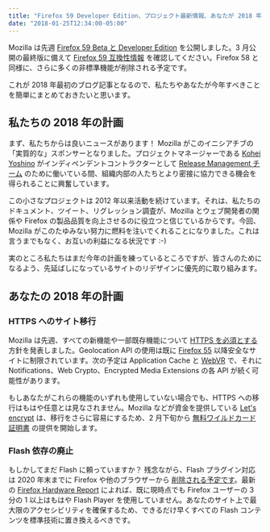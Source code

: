 ```yaml
---
title: "Firefox 59 Developer Edition、プロジェクト最新情報、あなたが 2018 年にすべき 2 つのこと"
date: "2018-01-25T12:34:00-05:00"
---
```

Mozilla は先週 [Firefox 59 Beta と Developer Edition](https://www.mozilla.org/firefox/channel/desktop/) を公開しました。3 月公開の最終版に備えて [Firefox 59 互換性情報](https://www.fxsitecompat.dev/ja/versions/59/) を確認してください。Firefox 58 と同様に、さらに多くの非標準機能が削除される予定です。

これが 2018 年最初のブログ記事となるので、私たちやあなたが今年すべきことを簡単にまとめておきたいと思います。

## 私たちの 2018 年の計画

まず、私たちからは良いニュースがあります！ Mozilla がこのイニシアチブの「実質的な」スポンサーとなりました。プロジェクトマネージャーである [Kohei Yoshino](https://github.com/kyoshino) がインディペンデントコントラクターとして [Release Management チーム](https://release.mozilla.org/) のために働いている間、組織内部の人たちとより密接に協力できる機会を得られることに興奮しています。

この小さなプロジェクトは 2012 年以来活動を続けています。それは、私たちのドキュメント、ツイート、リグレッション調査が、Mozilla とウェブ開発者の関係や Firefox の製品品質を向上させるのに役立つと信じているからです。今回、Mozilla がこのたゆみない努力に燃料を注いでくれることになりました。これは言うまでもなく、お互いの利益になる状況です :-)

実のところ私たちはまだ今年の計画を練っているところですが、皆さんのためになるよう、先延ばしになっているサイトのリデザインに優先的に取り組みます。

## あなたの 2018 年の計画

### HTTPS へのサイト移行

Mozilla は先週、すべての新機能や一部既存機能について [HTTPS を必須とする](https://blog.mozilla.org/security/2018/01/15/secure-contexts-everywhere/) 方針を発表しました。Geolocation API の使用は既に [Firefox 55](https://www.fxsitecompat.dev/ja/docs/2017/use-of-geolocation-api-is-now-limited-to-secure-sites/) 以降安全なサイトに制限されています。次の予定は Application Cache と [WebVR](https://www.fxsitecompat.dev/ja/docs/2017/webvr-can-no-longer-be-used-on-insecure-sites/) で、それに Notifications、Web Crypto、Encrypted Media Extensions の各 API が続く可能性があります。

もしあなたがこれらの機能のいずれも使用していない場合でも、HTTPS への移行はもはや任意とは見なされません。Mozilla などが資金を提供している [Let's encrypt](https://letsencrypt.org/) は、移行をさらに容易にするため、2 月下旬から [無料ワイルドカード証明書](https://letsencrypt.org/2017/07/06/wildcard-certificates-coming-jan-2018.html) の提供を開始します。

### Flash 依存の廃止

もしかしてまだ Flash に頼っていますか？ 残念ながら、Flash プラグイン対応は 2020 年末までに Firefox や他のブラウザーから [削除される予定です](https://blog.mozilla.org/futurereleases/2017/07/25/firefox-roadmap-flash-end-life/)。最新の [Firefox Hardware Report](https://hardware.metrics.mozilla.com/) によれば、既に現時点でも Firefox ユーザーの 3 分の 1 以上はもはや Flash Player を使用していません。あなたのサイト上で最大限のアクセシビリティを確保するため、できるだけ早くすべての Flash コンテンツを標準技術に置き換えるべきです。
